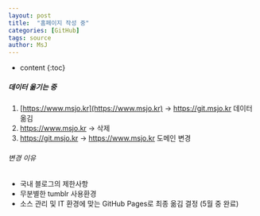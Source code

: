 ```yaml
---
layout: post
title:  "홈페이지 작성 중"
categories: [GitHub]
tags: source
author: MsJ
---
```


* content
{:toc}

##### 데이터 옮기는 중
1. [https://www.msjo.kr](https://www.msjo.kr) -> https://git.msjo.kr 데이터 옮김 
2. https://www.msjo.kr -> 삭제
3. https://git.msjo.kr -> https://www.msjo.kr 도메인 변경

###### 변경 이유
* 국내 블로그의 제한사항
* 무분별한 tumblr 사용환경
* 소스 관리 및 IT 환경에 맞는 GitHub Pages로 최종 옮김 결정 (5월 중 완료)
